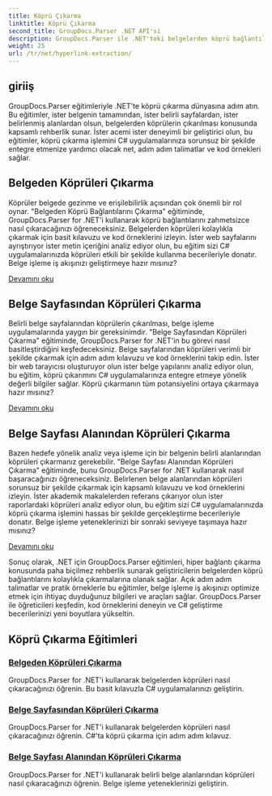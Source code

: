 ```yaml
---
title: Köprü Çıkarma
linktitle: Köprü Çıkarma
second_title: GroupDocs.Parser .NET API'si
description: GroupDocs.Parser ile .NET'teki belgelerden köprü bağlantılarını zahmetsizce çıkarın. Köprü çıkarmaya yönelik adım adım kılavuzlarla C# uygulamalarınızı geliştirin.
weight: 25
url: /tr/net/hyperlink-extraction/
---
```

## giriiş

GroupDocs.Parser eğitimleriyle .NET'te köprü çıkarma dünyasına adım atın. Bu eğitimler, ister belgenin tamamından, ister belirli sayfalardan, ister belirlenmiş alanlardan olsun, belgelerden köprülerin çıkarılması konusunda kapsamlı rehberlik sunar. İster acemi ister deneyimli bir geliştirici olun, bu eğitimler, köprü çıkarma işlemini C# uygulamalarınıza sorunsuz bir şekilde entegre etmenize yardımcı olacak net, adım adım talimatlar ve kod örnekleri sağlar.

## Belgeden Köprüleri Çıkarma

Köprüler belgede gezinme ve erişilebilirlik açısından çok önemli bir rol oynar. "Belgeden Köprü Bağlantılarını Çıkarma" eğitiminde, GroupDocs.Parser for .NET'i kullanarak köprü bağlantılarını zahmetsizce nasıl çıkaracağınızı öğreneceksiniz. Belgelerden köprüleri kolaylıkla çıkarmak için basit kılavuzu ve kod örneklerini izleyin. İster web sayfalarını ayrıştırıyor ister metin içeriğini analiz ediyor olun, bu eğitim sizi C# uygulamalarınızda köprüleri etkili bir şekilde kullanma becerileriyle donatır. Belge işleme iş akışınızı geliştirmeye hazır mısınız?

[Devamını oku](./extract-hyperlinks-from-document/)

## Belge Sayfasından Köprüleri Çıkarma

Belirli belge sayfalarından köprülerin çıkarılması, belge işleme uygulamalarında yaygın bir gereksinimdir. "Belge Sayfasından Köprüleri Çıkarma" eğitiminde, GroupDocs.Parser for .NET'in bu görevi nasıl basitleştirdiğini keşfedeceksiniz. Belge sayfalarından köprüleri verimli bir şekilde çıkarmak için adım adım kılavuzu ve kod örneklerini takip edin. İster bir web tarayıcısı oluşturuyor olun ister belge yapılarını analiz ediyor olun, bu eğitim, köprü çıkarımını C# uygulamalarınıza entegre etmeye yönelik değerli bilgiler sağlar. Köprü çıkarmanın tüm potansiyelini ortaya çıkarmaya hazır mısınız?

[Devamını oku](./extract-hyperlinks-from-document-page/)

## Belge Sayfası Alanından Köprüleri Çıkarma

Bazen hedefe yönelik analiz veya işleme için bir belgenin belirli alanlarından köprüleri çıkarmanız gerekebilir. "Belge Sayfası Alanından Köprüleri Çıkarma" eğitiminde, bunu GroupDocs.Parser for .NET kullanarak nasıl başaracağınızı öğreneceksiniz. Belirlenen belge alanlarından köprüleri sorunsuz bir şekilde çıkarmak için kapsamlı kılavuzu ve kod örneklerini izleyin. İster akademik makalelerden referans çıkarıyor olun ister raporlardaki köprüleri analiz ediyor olun, bu eğitim sizi C# uygulamalarınızda köprü çıkarma işlemini hassas bir şekilde gerçekleştirme becerileriyle donatır. Belge işleme yeteneklerinizi bir sonraki seviyeye taşımaya hazır mısınız?

[Devamını oku](./extract-hyperlinks-from-document-page-area/)

Sonuç olarak, .NET için GroupDocs.Parser eğitimleri, hiper bağlantı çıkarma konusunda paha biçilmez rehberlik sunarak geliştiricilerin belgelerden köprü bağlantılarını kolaylıkla çıkarmalarına olanak sağlar. Açık adım adım talimatlar ve pratik örneklerle bu eğitimler, belge işleme iş akışınızı optimize etmek için ihtiyaç duyduğunuz bilgileri ve araçları sağlar. GroupDocs.Parser ile öğreticileri keşfedin, kod örneklerini deneyin ve C# geliştirme becerilerinizi yeni boyutlara yükseltin.
## Köprü Çıkarma Eğitimleri
### [Belgeden Köprüleri Çıkarma](./extract-hyperlinks-from-document/)
GroupDocs.Parser for .NET'i kullanarak belgelerden köprüleri nasıl çıkaracağınızı öğrenin. Bu basit kılavuzla C# uygulamalarınızı geliştirin.
### [Belge Sayfasından Köprüleri Çıkarma](./extract-hyperlinks-from-document-page/)
GroupDocs.Parser for .NET'i kullanarak belgelerden köprüleri nasıl çıkaracağınızı öğrenin. C#'ta köprü çıkarma için adım adım kılavuz.
### [Belge Sayfası Alanından Köprüleri Çıkarma](./extract-hyperlinks-from-document-page-area/)
GroupDocs.Parser for .NET'i kullanarak belirli belge alanlarından köprüleri nasıl çıkaracağınızı öğrenin. Belge işleme yeteneklerinizi geliştirin.